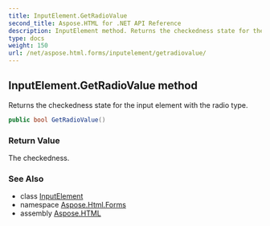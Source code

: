 ```yaml
---
title: InputElement.GetRadioValue
second_title: Aspose.HTML for .NET API Reference
description: InputElement method. Returns the checkedness state for the input element with the radio type
type: docs
weight: 150
url: /net/aspose.html.forms/inputelement/getradiovalue/
---
```

## InputElement.GetRadioValue method

Returns the checkedness state for the input element with the radio type.

```csharp
public bool GetRadioValue()
```

### Return Value

The checkedness.

### See Also

* class [InputElement](../)
* namespace [Aspose.Html.Forms](../../inputelement/)
* assembly [Aspose.HTML](../../../)
